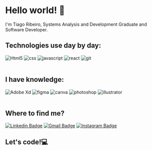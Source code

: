 # Hello world! 👋

I'm Tiago Ribeiro, Systems Analysis and Development Graduate and Software Developer.

## Technologies use day by day:
<div style="inline_block">
<img align="center" alt="Html5" src="https://img.shields.io/badge/HTML5-E34F26?style=for-the-badge&logo=html5&logoColor=white"/>
<img align="center" alt="css" src="https://img.shields.io/badge/CSS3-1572B6?style=for-the-badge&logo=css3&logoColor=white"/>
<img align="center" alt="javascript" src="https://img.shields.io/badge/JavaScript-F7DF1E?style=for-the-badge&logo=javascript&logoColor=black"/>
<img align="center" alt="react" src="https://img.shields.io/badge/React-20232A?style=for-the-badge&logo=react&logoColor=61DAFB"/>
<img align="center" alt="git" src="https://img.shields.io/badge/GIT-E44C30?style=for-the-badge&logo=git&logoColor=white"/>
</div> </br>



##  I have knowledge: 

<div style="inline_block">
<img align="center" alt="Adobe Xd" src="https://img.shields.io/badge/Adobe%20XD-470137?style=for-the-badge&logo=Adobe%20XD&logoColor=#FF61F6"/>
<img align="center" alt="figma" src="https://img.shields.io/badge/Figma-F24E1E?style=for-the-badge&logo=figma&logoColor=white"/>
<img align="center" alt="canva" src="https://img.shields.io/badge/Canva-%2300C4CC.svg?&style=for-the-badge&logo=Canva&logoColor=white"/>
<img align="center" alt="photoshop" src="https://img.shields.io/badge/Adobe%20Photoshop-31A8FF?style=for-the-badge&logo=Adobe%20Photoshop&logoColor=black"/>
<img align="center" alt="illustrator" src="https://img.shields.io/badge/Adobe%20Illustrator-FF9A00?style=for-the-badge&logo=adobe%20illustrator&logoColor=white"/>
</div> </br>



## Where to find me?
[![Linkedin Badge](https://img.shields.io/badge/-LinkedIn-blue?style=flat-square&logo=Linkedin&logoColor=white&link=https://www.linkedin.com/in/tiagoribeirotech/)](https://www.linkedin.com/in/tiagoribeirotech/) [![Gmail Badge](https://img.shields.io/badge/-Gmail-c14438?style=flat-square&logo=Gmail&logoColor=white&link=mailtotiagobr.desenvolvedor@gmail.com)](mailto:tiagobr.desenvolvedor@gmail.com) [![Instagram Badge](https://img.shields.io/badge/-Instagram-DF0174?style=flat-square&labelColor=DF0174&logo=instagram&logoColor=white&link=https://www.instagram.com/tiagoribeirorj/?hl=pt-br)](https://www.instagram.com/tiagoribeirorj/?hl=pt-br)



## Let's code!💻
 

